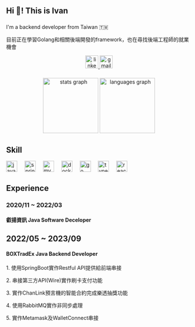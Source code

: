 <h2 align="left">Hi 👋! This is Ivan</h2>

###

<p>I'm a backend developer from Taiwan 🇹🇼</p>
<p>目前正在學習Golang和相關後端開發的framework，也在尋找後端工程師的就業機會</p>

<div align="center">
  <a href="https://www.linkedin.com/in/shuo-yi-wang-4133b8228" target="_blank">
    <img src="https://img.shields.io/static/v1?message=LinkedIn&logo=linkedin&label=&color=0077B5&logoColor=white&labelColor=&style=for-the-badge" height="35" alt="linkedin logo"  />
  </a>
  <a href="w226s1460y@gmail.com" target="_blank">
    <img src="https://img.shields.io/static/v1?message=Gmail&logo=gmail&label=&color=D14836&logoColor=white&labelColor=&style=for-the-badge" height="35" alt="gmail logo"  />
  </a>
</div>


###

<div align="center">
  <img src="https://github-readme-stats.vercel.app/api?username=wsy0414&theme=dracula&hide_border=false&include_all_commits=false&count_private=false" height="150" alt="stats graph"  />
  <img src="https://github-readme-stats.vercel.app/api/top-langs?username=wsy0414&locale=en&hide_title=false&layout=compact&card_width=320&langs_count=5&theme=dracula&hide_border=false" height="150" alt="languages graph"  />
</div>

###

<h2>Skill</h2>

<div align="left">
  <img src="https://skillicons.dev/icons?i=java" height="30" alt="java logo"  />
  <img width="12" />
  <img src="https://skillicons.dev/icons?i=spring" height="30" alt="spring logo"  />
  <img width="12" />
  <img src="https://skillicons.dev/icons?i=mysql" height="30" alt="mysql logo"  />
  <img width="12" />
  <img src="https://skillicons.dev/icons?i=docker" height="30" alt="docker logo"  />
  <img width="12" />
  <img src="https://skillicons.dev/icons?i=go" height="30" alt="go logo"  />
  <img width="12" />
  <img src="https://cdn.jsdelivr.net/gh/devicons/devicon/icons/typescript/typescript-original.svg" height="30" alt="typescript logo"  />
  <img width="12" />
  <img src="https://cdn.jsdelivr.net/gh/devicons/devicon/icons/react/react-original.svg" height="30" alt="react logo"  />
</div>

###

<h2>Experience</h2>
<div class="timeline">
  <div class="container left">
    <div class="content">
      <h3>2020/11 ~ 2022/03</h3>
      <h4>叡揚資訊 Java Software Deceloper</h4>
    </div>
  </div>
  <div class="container right">
    <div class="content">
      <h2>2022/05 ~ 2023/09</h2>
      <h4>BOXTradEx Java Backend Developer</h4>
      <p>1. 使用SpringBoot實作Restful API提供給前端串接</p>
      <p>2. 串接第三方API(Wire)實作刷卡支付功能</p>
      <p>3. 實作ChanLink預言機的智能合約完成樂透抽獎功能</p>
      <p>4. 使用RabbitMQ實作非同步處理</p>
      <p>5. 實作Metamask及WalletConnect串接</p>
    </div>
  </div>
</div>

###
